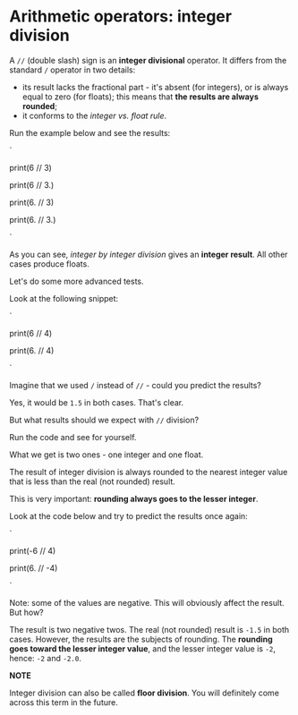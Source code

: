 Arithmetic operators: integer division
======================================

A `//` (double slash) sign is an **integer divisional** operator. It differs from the standard `/` operator in two details:

-   its result lacks the fractional part - it's absent (for integers), or is always equal to zero (for floats); this means that **the results are always rounded**;
-   it conforms to the *integer vs. float rule*.

Run the example below and see the results:

`

print(6 // 3)

print(6 // 3.)

print(6. // 3)

print(6. // 3.)

`

As you can see, *integer by integer division* gives an **integer result**. All other cases produce floats.

Let's do some more advanced tests.

Look at the following snippet:

`

print(6 // 4)

print(6. // 4)

`

Imagine that we used `/` instead of `//` - could you predict the results?

Yes, it would be `1.5` in both cases. That's clear.

But what results should we expect with `//` division?

Run the code and see for yourself.

What we get is two ones - one integer and one float.

The result of integer division is always rounded to the nearest integer value that is less than the real (not rounded) result.

This is very important: **rounding always goes to the lesser integer**.

Look at the code below and try to predict the results once again:

`

print(-6 // 4)

print(6. // -4)

`

Note: some of the values are negative. This will obviously affect the result. But how?

The result is two negative twos. The real (not rounded) result is `-1.5` in both cases. However, the results are the subjects of rounding. The **rounding goes toward the lesser integer value**, and the lesser integer value is `-2`, hence: `-2` and `-2.0`.

**NOTE**

Integer division can also be called **floor division**. You will definitely come across this term in the future.